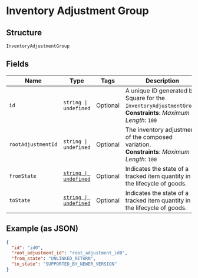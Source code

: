 
# Inventory Adjustment Group

## Structure

`InventoryAdjustmentGroup`

## Fields

| Name | Type | Tags | Description |
|  --- | --- | --- | --- |
| `id` | `string \| undefined` | Optional | A unique ID generated by Square for the<br>`InventoryAdjustmentGroup`.<br>**Constraints**: *Maximum Length*: `100` |
| `rootAdjustmentId` | `string \| undefined` | Optional | The inventory adjustment of the composed variation.<br>**Constraints**: *Maximum Length*: `100` |
| `fromState` | [`string \| undefined`](../../doc/models/inventory-state.md) | Optional | Indicates the state of a tracked item quantity in the lifecycle of goods. |
| `toState` | [`string \| undefined`](../../doc/models/inventory-state.md) | Optional | Indicates the state of a tracked item quantity in the lifecycle of goods. |

## Example (as JSON)

```json
{
  "id": "id0",
  "root_adjustment_id": "root_adjustment_id0",
  "from_state": "UNLINKED_RETURN",
  "to_state": "SUPPORTED_BY_NEWER_VERSION"
}
```

